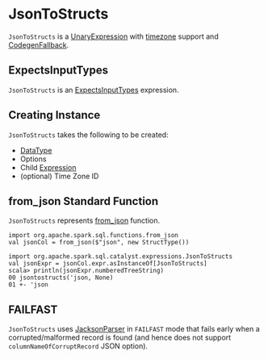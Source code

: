 # JsonToStructs

`JsonToStructs` is a [UnaryExpression](UnaryExpression.md) with [timezone](Expression.md#TimeZoneAwareExpression) support and [CodegenFallback](Expression.md#CodegenFallback).

## <span id="ExpectsInputTypes"> ExpectsInputTypes

`JsonToStructs` is an [ExpectsInputTypes](ExpectsInputTypes.md) expression.

## Creating Instance

`JsonToStructs` takes the following to be created:

* <span id="schema"> [DataType](../types/DataType.md)
* <span id="options"> Options
* <span id="child"> Child [Expression](Expression.md)
* <span id="timeZoneId"> (optional) Time Zone ID

## <span id="from_json"> from_json Standard Function

`JsonToStructs` represents [from_json](../standard-functions/index.md#from_json) function.

```text
import org.apache.spark.sql.functions.from_json
val jsonCol = from_json($"json", new StructType())

import org.apache.spark.sql.catalyst.expressions.JsonToStructs
val jsonExpr = jsonCol.expr.asInstanceOf[JsonToStructs]
scala> println(jsonExpr.numberedTreeString)
00 jsontostructs('json, None)
01 +- 'json
```

## <span id="FAILFAST"> FAILFAST

`JsonToStructs` uses [JacksonParser](#parser) in `FAILFAST` mode that fails early when a corrupted/malformed record is found (and hence does not support `columnNameOfCorruptRecord` JSON option).
